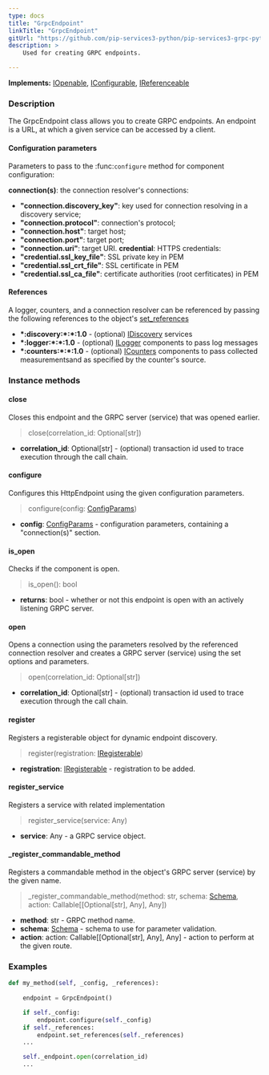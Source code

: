 ```yaml
---
type: docs
title: "GrpcEndpoint"
linkTitle: "GrpcEndpoint"
gitUrl: "https://github.com/pip-services3-python/pip-services3-grpc-python"
description: > 
    Used for creating GRPC endpoints. 

---
```


**Implements:** [IOpenable](../../../commons/run/iopenable), [IConfigurable](../../../commons/config/iconfigurable), [IReferenceable](../../../commons/refer/ireferenceable)


### Description
The GrpcEndpoint class allows you to create GRPC endpoints. An endpoint is a URL, at which a given service can be accessed by a client.

#### Configuration parameters
Parameters to pass to the :func:`configure` method for component configuration:

**connection(s)**: the connection resolver's connections:
- **"connection.discovery_key"**: key used for connection resolving in a discovery service;
- **"connection.protocol"**: connection's protocol;
- **"connection.host"**: target host;
- **"connection.port"**: target port;
- **"connection.uri"**: target URI.
**credential**: HTTPS credentials:
- **"credential.ssl_key_file"**: SSL private key in PEM
- **"credential.ssl_crt_file"**: SSL certificate in PEM
- **"credential.ssl_ca_file"**: certificate authorities (root cerfiticates) in PEM

#### References
A logger, counters, and a connection resolver can be referenced by passing the
following references to the object's [set_references](#set_references)

- **\*:discovery:\*:\*:1.0** - (optional) [IDiscovery](../../../components/connect/idiscovery) services
- **\*:logger:\*:\*:1.0** - (optional) [ILogger](../../../components/log/ilogger) components to pass log messages
- **\*:counters:\*:\*:1.0** - (optional) [ICounters](../../../components/count/icounters) components to pass collected measurementsand as specified by the counter's source.


### Instance methods


#### close
Closes this endpoint and the GRPC server (service) that was opened earlier.

> close(correlation_id: Optional[str])

- **correlation_id**: Optional[str] - (optional) transaction id used to trace execution through the call chain.


#### configure
Configures this HttpEndpoint using the given configuration parameters.

> configure(config: [ConfigParams](../../../commons/config/config_params))

- **config**: [ConfigParams](../../../commons/config/config_params) - configuration parameters, containing a "connection(s)" section.


#### is_open
Checks if the component is open.

> is_open(): bool

- **returns**: bool - whether or not this endpoint is open with an actively listening GRPC server.


#### open
Opens a connection using the parameters resolved by the referenced connection resolver and creates a GRPC server (service) using the set options and parameters.

> open(correlation_id: Optional[str])

- **correlation_id**: Optional[str] - (optional) transaction id used to trace execution through the call chain.


#### register
Registers a registerable object for dynamic endpoint discovery.

> register(registration: [IRegisterable](../iregisterable))

- **registration**: [IRegisterable](../iregisterable) - registration to be added.


#### register_service
Registers a service with related implementation

> register_service(service: Any)

- **service**: Any - a GRPC service object.


#### _register_commandable_method
Registers a commandable method in the object's GRPC server (service) by the given name.

> _register_commandable_method(method: str, schema: [Schema](../../../commons/validate/schema), action: Callable[[Optional[str], Any], Any])

- **method**: str - GRPC method name.
- **schema**: [Schema](../../../commons/validate/schema) - schema to use for parameter validation.
- **action**: action: Callable[[Optional[str], Any], Any] - action to perform at the given route.


### Examples

```python
def my_method(self, _config, _references):
    
    endpoint = GrpcEndpoint()

    if self._config:
        endpoint.configure(self._config)
    if self._references:
        endpoint.set_references(self._references)
    ...

    self._endpoint.open(correlation_id)
    ...

```


